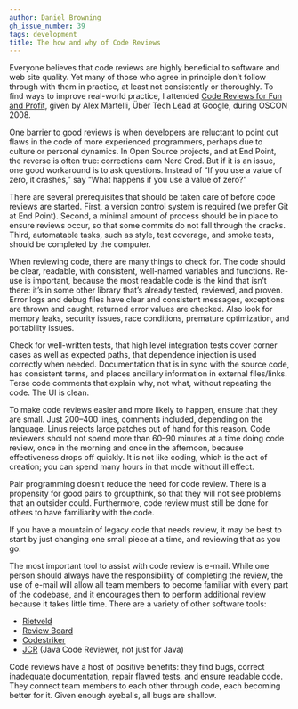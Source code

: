 ```yaml
---
author: Daniel Browning
gh_issue_number: 39
tags: development
title: The how and why of Code Reviews
---
```


Everyone believes that code reviews are highly beneficial to software and web site quality. Yet many of those who agree in principle don’t follow through with them in practice, at least not consistently or thoroughly. To find ways to improve real-world practice, I attended [Code Reviews for Fun and Profit](https://conferences.oreilly.com/oscon/oscon2008/public/schedule/detail/2538), given by Alex Martelli, Über Tech Lead at Google, during OSCON 2008.

One barrier to good reviews is when developers are reluctant to point out flaws in the code of more experienced programmers, perhaps due to culture or personal dynamics. In Open Source projects, and at End Point, the reverse is often true: corrections earn Nerd Cred. But if it is an issue, one good workaround is to ask questions. Instead of “If you use a value of zero, it crashes,” say “What happens if you use a value of zero?”

There are several prerequisites that should be taken care of before code reviews are started. First, a version control system is required (we prefer Git at End Point). Second, a minimal amount of process should be in place to ensure reviews occur, so that some commits do not fall through the cracks. Third, automatable tasks, such as style, test coverage, and smoke tests, should be completed by the computer.

When reviewing code, there are many things to check for. The code should be clear, readable, with consistent, well-named variables and functions. Re-use is important, because the most readable code is the kind that isn’t there: it’s in some other library that’s already tested, reviewed, and proven. Error logs and debug files have clear and consistent messages, exceptions are thrown and caught, returned error values are checked. Also look for memory leaks, security issues, race conditions, premature optimization, and portability issues.

Check for well-written tests, that high level integration tests cover corner cases as well as expected paths, that dependence injection is used correctly when needed. Documentation that is in sync with the source code, has consistent terms, and places ancillary information in external files/links. Terse code comments that explain why, not what, without repeating the code. The UI is clean.

To make code reviews easier and more likely to happen, ensure that they are small. Just 200–400 lines, comments included, depending on the language. Linus rejects large patches out of hand for this reason. Code reviewers should not spend more than 60–90 minutes at a time doing code review, once in the morning and once in the afternoon, because effectiveness drops off quickly. It is not like coding, which is the act of creation; you can spend many hours in that mode without ill effect.

Pair programming doesn’t reduce the need for code review. There is a propensity for good pairs to groupthink, so that they will not see problems that an outsider could. Furthermore, code review must still be done for others to have familiarity with the code.

If you have a mountain of legacy code that needs review, it may be best to start by just changing one small piece at a time, and reviewing that as you go.

The most important tool to assist with code review is e-mail. While one person should always have the responsibility of completing the review, the use of e-mail will allow all team members to become familiar with every part of the codebase, and it encourages them to perform additional review because it takes little time. There are a variety of other software tools:

- [Rietveld](https://github.com/rietveld-codereview/rietveld)
- [Review Board](https://www.reviewboard.org/)
- [Codestriker](http://codestriker.sourceforge.net/)
- [JCR](http://jcodereview.sourceforge.net/) (Java Code Reviewer, not just for Java)

Code reviews have a host of positive benefits: they find bugs, correct inadequate documentation, repair flawed tests, and ensure readable code. They connect team members to each other through code, each becoming better for it. Given enough eyeballs, all bugs are shallow.
